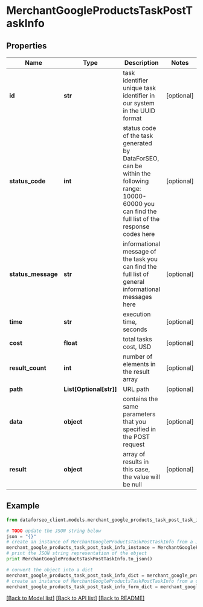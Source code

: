# MerchantGoogleProductsTaskPostTaskInfo


## Properties

Name | Type | Description | Notes
------------ | ------------- | ------------- | -------------
**id** | **str** | task identifier unique task identifier in our system in the UUID format | [optional] 
**status_code** | **int** | status code of the task generated by DataForSEO, can be within the following range: 10000-60000 you can find the full list of the response codes here | [optional] 
**status_message** | **str** | informational message of the task you can find the full list of general informational messages here | [optional] 
**time** | **str** | execution time, seconds | [optional] 
**cost** | **float** | total tasks cost, USD | [optional] 
**result_count** | **int** | number of elements in the result array | [optional] 
**path** | **List[Optional[str]]** | URL path | [optional] 
**data** | **object** | contains the same parameters that you specified in the POST request | [optional] 
**result** | **object** | array of results in this case, the value will be null | [optional] 

## Example

```python
from dataforseo_client.models.merchant_google_products_task_post_task_info import MerchantGoogleProductsTaskPostTaskInfo

# TODO update the JSON string below
json = "{}"
# create an instance of MerchantGoogleProductsTaskPostTaskInfo from a JSON string
merchant_google_products_task_post_task_info_instance = MerchantGoogleProductsTaskPostTaskInfo.from_json(json)
# print the JSON string representation of the object
print MerchantGoogleProductsTaskPostTaskInfo.to_json()

# convert the object into a dict
merchant_google_products_task_post_task_info_dict = merchant_google_products_task_post_task_info_instance.to_dict()
# create an instance of MerchantGoogleProductsTaskPostTaskInfo from a dict
merchant_google_products_task_post_task_info_form_dict = merchant_google_products_task_post_task_info.from_dict(merchant_google_products_task_post_task_info_dict)
```
[[Back to Model list]](../README.md#documentation-for-models) [[Back to API list]](../README.md#documentation-for-api-endpoints) [[Back to README]](../README.md)


